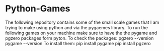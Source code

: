 # Python-Games
The following repository contains some of the small scale games that I am trying to make using python and via the pygaemes library.
To run the following games on your machine make sure to have the the pygame and pgzero packages form pyton. 
To check the packages:
pgzero --version
pygame --version
To install them:
pip install pygame
pip install pgzero

